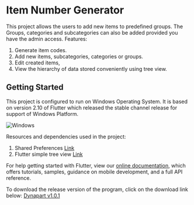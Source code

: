# Item Number Generator

This project  allows the users to add new items to predefined groups. The Groups, categories and subcategories can
also be added provided you have the admin access.
Features:
1. Generate item codes.
2. Add new items, subcategories, categories or groups.
3. Edit created items,
4. View the hierarchy of data stored conveniently using tree view.

## Getting Started

This project is configured to run on Windows Operating System. It is based on version 2.10 of Flutter which 
released the stable channel release for support of Windows Platform.

![Windows](https://download.logo.wine/logo/Microsoft_Windows/Microsoft_Windows-Logo.wine.png)

Resources and dependencies used in the project:
1. Shared Preferences [Link](https://pub.dev/packages/shared_preferences)
2. Flutter simple tree view [Link](https://pub.dev/packages/flutter_simple_treeview)

For help getting started with Flutter, view our
[online documentation](https://flutter.dev/docs), which offers tutorials,
samples, guidance on mobile development, and a full API reference.

To download the release version of the program, click on the download link below:
[Dynapart v1.0.1](https://github.com/Akruzen/item_number_generator/raw/master/Dynapart.zip)
